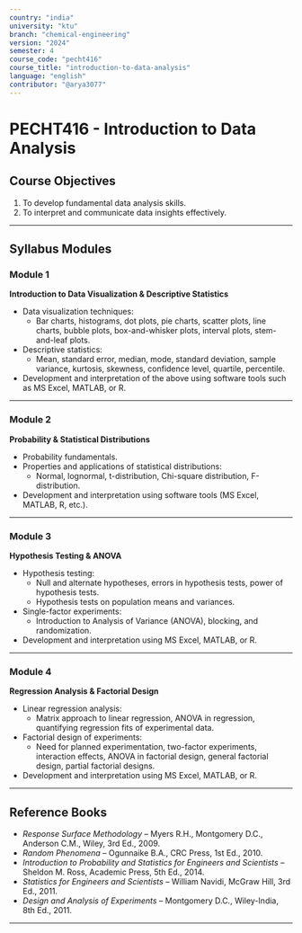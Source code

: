 ```yaml
---
country: "india"
university: "ktu"
branch: "chemical-engineering"
version: "2024"
semester: 4
course_code: "pecht416"
course_title: "introduction-to-data-analysis"
language: "english"
contributor: "@arya3077"
---
```


# PECHT416 - Introduction to Data Analysis

## Course Objectives

1. To develop fundamental data analysis skills.  
2. To interpret and communicate data insights effectively.  

---

## Syllabus Modules

### Module 1
**Introduction to Data Visualization & Descriptive Statistics**  
- Data visualization techniques:  
  - Bar charts, histograms, dot plots, pie charts, scatter plots, line charts, bubble plots, box-and-whisker plots, interval plots, stem-and-leaf plots.  
- Descriptive statistics:  
  - Mean, standard error, median, mode, standard deviation, sample variance, kurtosis, skewness, confidence level, quartile, percentile.  
- Development and interpretation of the above using software tools such as MS Excel, MATLAB, or R.  

---

### Module 2
**Probability & Statistical Distributions**  
- Probability fundamentals.  
- Properties and applications of statistical distributions:  
  - Normal, lognormal, t-distribution, Chi-square distribution, F-distribution.  
- Development and interpretation using software tools (MS Excel, MATLAB, R, etc.).  

---

### Module 3
**Hypothesis Testing & ANOVA**  
- Hypothesis testing:  
  - Null and alternate hypotheses, errors in hypothesis tests, power of hypothesis tests.  
  - Hypothesis tests on population means and variances.  
- Single-factor experiments:  
  - Introduction to Analysis of Variance (ANOVA), blocking, and randomization.  
- Development and interpretation using MS Excel, MATLAB, or R.  

---

### Module 4
**Regression Analysis & Factorial Design**  
- Linear regression analysis:  
  - Matrix approach to linear regression, ANOVA in regression, quantifying regression fits of experimental data.  
- Factorial design of experiments:  
  - Need for planned experimentation, two-factor experiments, interaction effects, ANOVA in factorial design, general factorial design, partial factorial designs.  
- Development and interpretation using MS Excel, MATLAB, or R.  

---

## Reference Books

- *Response Surface Methodology* – Myers R.H., Montgomery D.C., Anderson C.M., Wiley, 3rd Ed., 2009.  
- *Random Phenomena* – Ogunnaike B.A., CRC Press, 1st Ed., 2010.  
- *Introduction to Probability and Statistics for Engineers and Scientists* – Sheldon M. Ross, Academic Press, 5th Ed., 2014.  
- *Statistics for Engineers and Scientists* – William Navidi, McGraw Hill, 3rd Ed., 2011.  
- *Design and Analysis of Experiments* – Montgomery D.C., Wiley-India, 8th Ed., 2011.  

---
